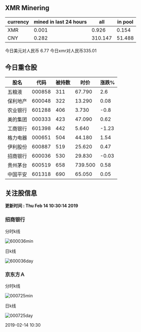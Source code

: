 ## XMR Minering

|currency|mined in last 24 hours|all|in pool|
|---|---|---|---|
|XMR|0.001|0.926|0.154|
|CNY|0.282|310.147|51.488|

今日美元对人民币 6.77	今日xmr对人民币335.01


## 今日重仓股 

|股名|代码|被持数|时价|涨跌%|
|---|---|---|---|---|
|五粮液|000858|311|67.790|2.6|
|保利地产|600048|322|13.290|0.08|
|农业银行|601288|406|3.730|-0.8|
|美的集团|000333|423|47.090|0.62|
|工商银行|601398|442|5.640|-1.23|
|格力电器|000651|504|44.180|1.54|
|伊利股份|600887|519|25.620|0.47|
|招商银行|600036|530|29.830|-0.03|
|贵州茅台|600519|658|739.500|0.58|
|中国平安|601318|690|65.050|0.05|

## 关注股信息
**更新时间 : Thu Feb 14 10:30:14 2019**
### 招商银行 
分时k线

![600036min](http://image.sinajs.cn/newchart/min/n/sh600036.gif)

日k线

![600036day](http://image.sinajs.cn/newchart/daily/n/sh600036.gif)

### 京东方Ａ 
分时k线

![000725min](http://image.sinajs.cn/newchart/min/n/sz000725.gif)

日k线

![000725day](http://image.sinajs.cn/newchart/daily/n/sz000725.gif)

2019-02-14 10:30